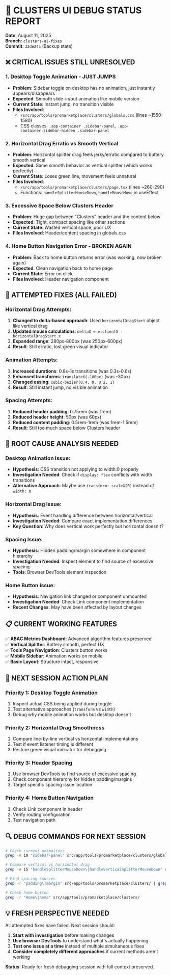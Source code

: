 # 🚨 CLUSTERS UI DEBUG STATUS REPORT
**Date**: August 11, 2025  
**Branch**: `clusters-ui-fixes`  
**Commit**: `32de245` (Backup state)

## ❌ CRITICAL ISSUES STILL UNRESOLVED

### 1. **Desktop Toggle Animation - JUST JUMPS**
- **Problem**: Sidebar toggle on desktop has no animation, just instantly appears/disappears
- **Expected**: Smooth slide-in/out animation like mobile version
- **Current State**: Instant jump, no transition visible
- **Files Involved**: 
  - `/src/app/tools/promarketplace/clusters/globals.css` (lines ~1550-1580)
  - CSS classes: `.app-container .sidebar-panel`, `.app-container.sidebar-hidden .sidebar-panel`

### 2. **Horizontal Drag Erratic vs Smooth Vertical**
- **Problem**: Horizontal splitter drag feels jerky/erratic compared to buttery smooth vertical
- **Expected**: Same smooth behavior as vertical splitter (which works perfectly)
- **Current State**: Loses green line, movement feels unnatural
- **Files Involved**:
  - `/src/app/tools/promarketplace/clusters/page.tsx` (lines ~260-290)
  - Functions: `handleSplitterMouseDown`, `handleMouseMove` in useEffect

### 3. **Excessive Space Below Clusters Header**
- **Problem**: Huge gap between "Clusters" header and the content below
- **Expected**: Tight, compact spacing like other sections
- **Current State**: Wasted vertical space, poor UX
- **Files Involved**: Header/content spacing in globals.css

### 4. **Home Button Navigation Error - BROKEN AGAIN**
- **Problem**: Back to home button returns error (was working, now broken again)
- **Expected**: Clean navigation back to home page
- **Current State**: Error on click
- **Files Involved**: Header navigation component

## 🔧 ATTEMPTED FIXES (ALL FAILED)

### Horizontal Drag Attempts:
1. **Changed to delta-based approach**: Used `horizontalDragStart` object like vertical drag
2. **Updated mouse calculations**: `deltaX = e.clientX - horizontalDragStart.x`
3. **Expanded range**: 280px-800px (was 250px-600px)
4. **Result**: Still erratic, lost green visual indicator

### Animation Attempts:
1. **Increased durations**: 0.8s-1s transitions (was 0.3s-0.6s)
2. **Enhanced transforms**: `translateX(-100px)` (was -30px)
3. **Changed easing**: `cubic-bezier(0.4, 0, 0.2, 1)`
4. **Result**: Still instant jump, no visible animation

### Spacing Attempts:
1. **Reduced header padding**: 0.75rem (was 1rem)
2. **Reduced header height**: 50px (was 60px)  
3. **Reduced content padding**: 0.5rem-1rem (was 1rem-1.5rem)
4. **Result**: Still too much space below Clusters header

## 🎯 ROOT CAUSE ANALYSIS NEEDED

### Desktop Animation Issue:
- **Hypothesis**: CSS transition not applying to width:0 properly
- **Investigation Needed**: Check if `display: flex` conflicts with width transitions
- **Alternative Approach**: Maybe use `transform: scaleX(0)` instead of `width: 0`

### Horizontal Drag Issue:
- **Hypothesis**: Event handling difference between horizontal/vertical
- **Investigation Needed**: Compare exact implementation differences
- **Key Question**: Why does vertical work perfectly but horizontal doesn't?

### Spacing Issue:
- **Hypothesis**: Hidden padding/margin somewhere in component hierarchy
- **Investigation Needed**: Inspect element to find source of excessive spacing
- **Tools**: Browser DevTools element inspection

### Home Button Issue:
- **Hypothesis**: Navigation link changed or component unmounted
- **Investigation Needed**: Check Link component implementation
- **Recent Changes**: May have been affected by layout changes

## 📋 CURRENT WORKING FEATURES

✅ **ABAC Metrics Dashboard**: Advanced algorithm features preserved  
✅ **Vertical Splitter**: Buttery smooth, perfect UX  
✅ **Tools Page Navigation**: Clusters button works  
✅ **Mobile Sidebar**: Animation works on mobile  
✅ **Basic Layout**: Structure intact, responsive  

## 🚀 NEXT SESSION ACTION PLAN

### Priority 1: Desktop Toggle Animation
1. Inspect actual CSS being applied during toggle
2. Test alternative approaches (`transform` vs `width`)
3. Debug why mobile animation works but desktop doesn't

### Priority 2: Horizontal Drag Smoothness
1. Compare line-by-line vertical vs horizontal implementations
2. Test if event listener timing is different
3. Restore green visual indicator for debugging

### Priority 3: Header Spacing
1. Use browser DevTools to find source of excessive spacing
2. Check component hierarchy for hidden padding/margins
3. Target specific spacing issue location

### Priority 4: Home Button Navigation
1. Check Link component in header
2. Verify routing configuration
3. Test navigation path

## 🔍 DEBUG COMMANDS FOR NEXT SESSION

```bash
# Check current animations
grep -A 10 "sidebar-panel" src/app/tools/promarketplace/clusters/globals.css

# Compare vertical vs horizontal drag
grep -A 15 "handleSplitterMouseDown\|handleVerticalSplitterMouseDown" src/app/tools/promarketplace/clusters/page.tsx

# Find spacing sources
grep -r "padding\|margin" src/app/tools/promarketplace/clusters/ | grep -E "1\.5rem|2rem|3rem"

# Check home button
grep -r "Home\|home" src/app/tools/promarketplace/clusters/
```

## 💡 FRESH PERSPECTIVE NEEDED

All attempted fixes have failed. Next session should:
1. **Start with investigation** before making changes
2. **Use browser DevTools** to understand what's actually happening
3. **Test one issue at a time** instead of multiple simultaneous fixes
4. **Consider completely different approaches** if current methods aren't working

**Status**: Ready for fresh debugging session with full context preserved.
